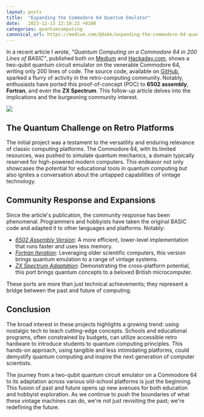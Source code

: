 ```yaml
---
layout: posts
title:  "Expanding the Commodore 64 Quantum Emulator"
date:   2023-12-13 12:18:22 +0200
categories: quantumcomputing
canonical_url: https://medium.com/@dakk/expanding-the-commodore-64-quantum-emulator-019b561a0f4e
---
```



In a recent article I wrote, *"Quantum Computing on a Commodore 64 in 200 Lines of BASIC"*, published both on [Medium](https://medium.com/@dakk/quantum-computing-on-a-commodore-64-in-200-lines-of-basic-eda7658b32a4) and [Hackaday.com](https://hackaday.com/2023/07/04/quantum-computing-on-a-commodore-64-in-200-lines-of-basic/#comments), shows a two-qubit quantum circuit emulator on the venerable Commodore 64, writing only 200 lines of code. The source code, available on [GitHub](https://github.com/dakk/qc64), sparked a flurry of activity in the retro-computing community. Notably, enthusiasts have ported this proof-of-concept (POC) to **6502 assembly**, **Fortran**, and even the **ZX Spectrum**. This follow-up article delves into the implications and the burgeoning community interest.

![](/assets/2023-12-13/qc64_followup.webp)


## The Quantum Challenge on Retro Platforms

The initial project was a testament to the versatility and enduring relevance of classic computing platforms. The Commodore 64, with its limited resources, was pushed to simulate quantum mechanics, a domain typically reserved for high-powered modern computers. This endeavor not only showcases the potential for educational tools in quantum computing but also ignites a conversation about the untapped capabilities of vintage technology.


## Community Response and Expansions

Since the article's publication, the community response has been phenomenal. Programmers and hobbyists have taken the original BASIC code and adapted it to other languages and platforms. Notably:

- [*6502 Assembly Version*](https://github.com/dakk/qc64/pull/4): A more efficient, lower-level implementation that runs faster and uses less memory.
- [*Fortran Iteration*](https://github.com/dakk/qc64/pull/11): Leveraging older scientific computers, this version brings quantum emulation to a range of vintage systems.
- [*ZX Spectrum Adaptation*](https://github.com/dakk/qc64/pull/10): Demonstrating the cross-platform potential, this port brings quantum concepts to a beloved British microcomputer.

These ports are more than just technical achievements; they represent a bridge between the past and future of computing.



## Conclusion

The broad interest in these projects highlights a growing trend: using nostalgic tech to teach cutting-edge concepts. Schools and educational programs, often constrained by budgets, can utilize accessible retro hardware to introduce students to quantum computing principles. This hands-on approach, using tangible and less intimidating platforms, could demystify quantum computing and inspire the next generation of computer scientists.

The journey from a two-qubit quantum circuit emulator on a Commodore 64 to its adaptation across various old-school platforms is just the beginning. This fusion of past and future opens up new avenues for both education and hobbyist exploration. As we continue to push the boundaries of what these vintage machines can do, we're not just revisiting the past; we're redefining the future.

